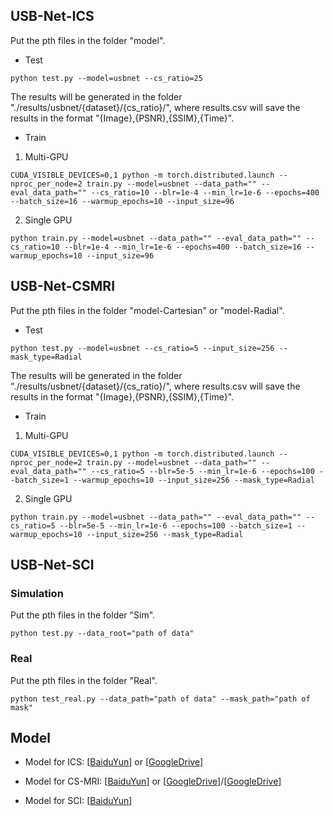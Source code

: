 ## USB-Net-ICS

Put the pth files in the folder "model".

- Test
```
python test.py --model=usbnet --cs_ratio=25
```
The results will be generated in the folder "./results/usbnet/{dataset}/{cs_ratio}/",
where results.csv will save the results in the format "{Image},{PSNR},{SSIM},{Time}".

- Train

1. Multi-GPU
```
CUDA_VISIBLE_DEVICES=0,1 python -m torch.distributed.launch --nproc_per_node=2 train.py --model=usbnet --data_path="" --eval_data_path="" --cs_ratio=10 --blr=1e-4 --min_lr=1e-6 --epochs=400 --batch_size=16 --warmup_epochs=10 --input_size=96
```
2. Single GPU
```
python train.py --model=usbnet --data_path="" --eval_data_path="" --cs_ratio=10 --blr=1e-4 --min_lr=1e-6 --epochs=400 --batch_size=16 --warmup_epochs=10 --input_size=96
```

## USB-Net-CSMRI


Put the pth files in the folder "model-Cartesian" or "model-Radial".

- Test
```
python test.py --model=usbnet --cs_ratio=5 --input_size=256 --mask_type=Radial
```
The results will be generated in the folder "./results/usbnet/{dataset}/{cs_ratio}/",
where results.csv will save the results in the format "{Image},{PSNR},{SSIM},{Time}".

- Train

1. Multi-GPU
```
CUDA_VISIBLE_DEVICES=0,1 python -m torch.distributed.launch --nproc_per_node=2 train.py --model=usbnet --data_path="" --eval_data_path="" --cs_ratio=5 --blr=5e-5 --min_lr=1e-6 --epochs=100 --batch_size=1 --warmup_epochs=10 --input_size=256 --mask_type=Radial
```
2. Single GPU
```
python train.py --model=usbnet --data_path="" --eval_data_path="" --cs_ratio=5 --blr=5e-5 --min_lr=1e-6 --epochs=100 --batch_size=1 --warmup_epochs=10 --input_size=256 --mask_type=Radial
```

## USB-Net-SCI
### Simulation
Put the pth files in the folder "Sim".
```
python test.py --data_root="path of data"
```
### Real
Put the pth files in the folder "Real".
```
python test_real.py --data_path="path of data" --mask_path="path of mask"
```

## Model
- Model for ICS:
[[BaiduYun](https://pan.baidu.com/s/1_EMg1i-pLq87obCEC3EtdQ?pwd=w6mq)] or 
[[GoogleDrive](https://drive.google.com/drive/folders/1CjDM0wmbFf_TCgosQRVXiMgePAKOoU0F?usp=drive_link)]

- Model for CS-MRI:
[[BaiduYun](https://pan.baidu.com/s/1hjREB8Qh_yWvAJBDLTTVfQ?pwd=w6mq)] or
[[GoogleDrive](https://drive.google.com/drive/folders/1UlWixkmW3YRxObouhy4cQX3UbTjhRnkp?usp=sharing)]/[[GoogleDrive](https://drive.google.com/drive/folders/1FUGob2nl-jstB34NyJa1i7KISBrMUhBC?usp=sharing)]

- Model for SCI:
[[BaiduYun](https://pan.baidu.com/s/1z1d2-GNbxrD0WUFTBwIfsA?pwd=w6mq)]
